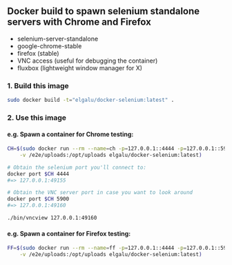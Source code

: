 ## Docker build to spawn selenium standalone servers with Chrome and Firefox

* selenium-server-standalone
* google-chrome-stable
* firefox (stable)
* VNC access (useful for debugging the container)
* fluxbox (lightweight window manager for X)

### 1. Build this image

```bash
sudo docker build -t="elgalu/docker-selenium:latest" .
```

### 2. Use this image

#### e.g. Spawn a container for Chrome testing:

```bash
CH=$(sudo docker run --rm --name=ch -p=127.0.0.1::4444 -p=127.0.0.1::5900 \
    -v /e2e/uploads:/opt/uploads elgalu/docker-selenium:latest)

# Obtain the selenium port you'll connect to:
docker port $CH 4444
#=> 127.0.0.1:49155

# Obtain the VNC server port in case you want to look around
docker port $CH 5900
#=> 127.0.0.1:49160

./bin/vncview 127.0.0.1:49160
```

#### e.g. Spawn a container for Firefox testing:

```bash
FF=$(sudo docker run --rm --name=ff -p=127.0.0.1::4444 -p=127.0.0.1::5900 \
    -v /e2e/uploads:/opt/uploads elgalu/docker-selenium:latest)
```
